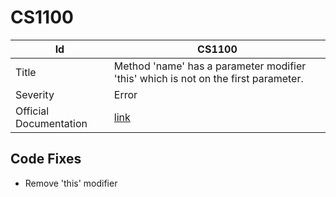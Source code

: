 # CS1100

| Id                     | CS1100                                                                              |
| ---------------------- | ----------------------------------------------------------------------------------- |
| Title                  | Method 'name' has a parameter modifier 'this' which is not on the first parameter\. |
| Severity               | Error                                                                               |
| Official Documentation | [link](http://docs.microsoft.com/en-us/dotnet/csharp/misc/cs1100)                   |

## Code Fixes

* Remove 'this' modifier


